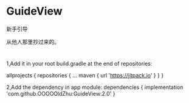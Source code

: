 # GuideView
新手引导

从他人那里抄过来的。

# 
1,Add it in your root build.gradle at the end of repositories:

allprojects {
	repositories {
	     ...
	     maven { url 'https://jitpack.io' }
	}
}


2,Add the dependency in app module:
dependencies {
	implementation 'com.github.OOOOOldZhu:GuideView:2.0'
}





